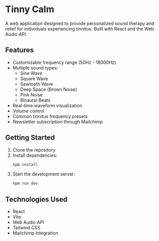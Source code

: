 # Tinny Calm

A web application designed to provide personalized sound therapy and relief for individuals experiencing tinnitus. Built with React and the Web Audio API.

## Features

- Customizable frequency range (50Hz - 18000Hz)
- Multiple sound types:
  - Sine Wave
  - Square Wave
  - Sawtooth Wave
  - Deep Space (Brown Noise)
  - Pink Noise
  - Binaural Beats
- Real-time waveform visualization
- Volume control
- Common tinnitus frequency presets
- Newsletter subscription through Mailchimp

## Getting Started

1. Clone the repository
2. Install dependencies:
   ```bash
   npm install
   ```
3. Start the development server:
   ```bash
   npm run dev
   ```

## Technologies Used

- React
- Vite
- Web Audio API
- Tailwind CSS
- Mailchimp Integration
